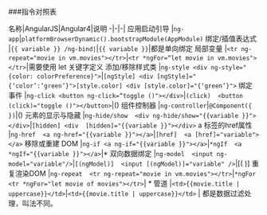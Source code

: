 ###指令对照表
>
名称|AngularJS|Angular4|说明
-|-|-|
应用启动引导 |`ng-app`|`platformBrowserDynamic().bootstrapModule(AppModule)`
绑定/插值表达式 |`{{ variable }} /ng-bind|`|`{{ variable }}`|都是单向绑定
局部变量 |`<tr ng-repeat="movie in vm.movies"></tr>`|`<tr *ngFor=“let movie in vm.movies"></tr>`|需要使用 let 关键字定义
添加/移除样式类 |`ng-style <div ng-style="{color: colorPreference}">`|`[ngStyle] <div [ngStyle]="{‘color’:’green’}">[style.color] <div [style.color]="{‘green’}">`
绑定事件 |`ng-click <button ng-click=“toggle ()"></div>`|`(click)  <button (click)="toggle ()"></button>`|()
组件控制器 |`ng-controller`|`@Component({  })`|()
元素的显示与隐藏 |`ng-hide/show  <div ng-hide/show="{{variable }}"></div>`|`[hidden] <div  [hidden]="{{variable }}"></div>`
a 标签的href属性 |`ng-href  <a ng-href="{{variable }}"></a>`|`[href]  <a [href]="variable"></a>`
移除或重建 DOM |`ng-if <a ng-if="{{variable }}"></a>`|`*ngIf  <a  *ngIf="{{variable }}"></a>`|*
双向数据绑定 |`ng-model  <input ng-model="variable"/>`|`[(ngModel)]  <input [(ngModel)]="variable" />`|[( )]
重复渲染DOM |`ng-repeat  <tr ng-repeat="movie in vm.movies"></tr>`|`*ngFor <tr *ngFor="let movie of movies"></tr>`| *
管道 |`<td>{{movie.title | uppercase}}</td>`|`<td>{{movie.title | uppercase}}</td>` | 都是数据过滤处理，叫法不同。